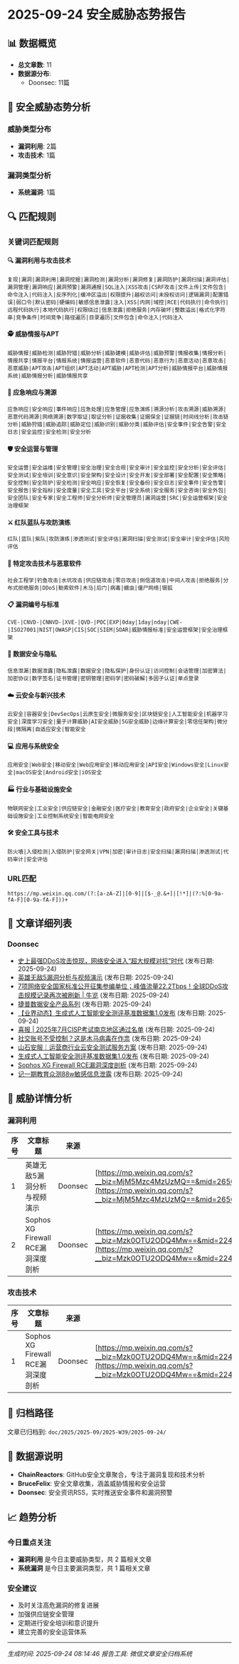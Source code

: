 # 2025-09-24 安全威胁态势报告

## 📊 数据概览

- **总文章数**: 11
- **数据源分布**:
  - Doonsec: 11篇

## 🚨 安全威胁态势分析

### 威胁类型分布
- **漏洞利用**: 2篇
- **攻击技术**: 1篇

### 漏洞类型分析
- **系统漏洞**: 1篇

## 🔍 匹配规则

### 关键词匹配规则

#### 🔍 漏洞利用与攻击技术
`复现|漏洞|漏洞利用|漏洞挖掘|漏洞检测|漏洞分析|漏洞修复|漏洞防护|漏洞扫描|漏洞评估|漏洞管理|漏洞响应|漏洞预警|漏洞通报|SQL注入|XSS攻击|CSRF攻击|文件上传|文件包含|命令注入|代码注入|反序列化|缓冲区溢出|权限提升|越权访问|未授权访问|逻辑漏洞|配置错误|弱口令|默认密码|硬编码|敏感信息泄露|注入|XSS|内网|域控|RCE|代码执行|命令执行|远程代码执行|本地代码执行|权限绕过|信息泄露|拒绝服务|内存破坏|整数溢出|格式化字符串|竞争条件|时间竞争|路径遍历|目录遍历|文件包含|命令注入|代码注入`

#### 🕵️ 威胁情报与APT
`威胁情报|威胁检测|威胁狩猎|威胁分析|威胁建模|威胁评估|威胁预警|情报收集|情报分析|情报共享|情报平台|情报系统|情报运营|恶意软件|恶意代码|恶意行为|恶意活动|恶意攻击|恶意威胁|APT攻击|APT组织|APT活动|APT威胁|APT检测|APT分析|威胁情报平台|威胁情报系统|威胁情报分析|威胁情报共享`

#### 🚨 应急响应与溯源
`应急响应|安全响应|事件响应|应急处理|应急管理|应急演练|溯源分析|攻击溯源|威胁溯源|恶意代码溯源|网络溯源|数字取证|取证分析|证据收集|证据保全|证据链|时间线分析|攻击链分析|威胁狩猎|威胁追踪|威胁定位|威胁识别|威胁分类|威胁评估|安全事件|安全告警|安全日志|安全监控|安全检测|安全分析`

#### 🛡️ 安全运营与管理
`安全运营|安全运维|安全管理|安全治理|安全合规|安全审计|安全监控|安全分析|安全评估|安全测试|安全培训|安全意识|安全架构|安全设计|安全开发|安全部署|安全配置|安全策略|安全控制|安全防护|安全检测|安全响应|安全恢复|安全备份|安全日志|安全事件|安全告警|安全报告|安全指标|安全度量|安全工具|安全平台|安全系统|安全服务|安全咨询|安全外包|安全团队|安全专家|安全工程师|安全分析师|安全管理员|漏洞运营|SRC|安全运营框架|安全治理框架`

#### ⚔️ 红队蓝队与攻防演练
`红队|蓝队|紫队|攻防演练|渗透测试|安全评估|漏洞扫描|安全测试|安全审计|安全评估|风险评估`

#### 🦠 特定攻击技术与恶意软件
`社会工程学|钓鱼攻击|水坑攻击|供应链攻击|零日攻击|侧信道攻击|中间人攻击|拒绝服务|分布式拒绝服务|DDoS|勒索软件|木马|后门|病毒|蠕虫|僵尸网络|银狐`

#### 📋 漏洞编号与标准
`CVE-|CNVD-|CNNVD-|XVE-|QVD-|POC|EXP|0day|1day|nday|CWE-|ISO27001|NIST|OWASP|CIS|SOC|SIEM|SOAR|威胁情报标准|安全运营框架|安全治理框架`

#### 🔐 数据安全与隐私
`信息泄漏|数据泄露|隐私泄露|数据安全|隐私保护|身份认证|访问控制|会话管理|加密算法|加密协议|数字签名|证书管理|密钥管理|密码学|密码破解|多因子认证|单点登录`

#### ☁️ 云安全与新兴技术
`云安全|容器安全|DevSecOps|云原生安全|微服务安全|区块链安全|人工智能安全|机器学习安全|深度学习安全|量子计算威胁|AI安全威胁|5G安全威胁|边缘计算安全|零信任架构|微分段|微隔离|自适应安全|智能安全`

#### 💻 应用与系统安全
`应用安全|Web安全|移动安全|Web应用安全|移动应用安全|API安全|Windows安全|Linux安全|macOS安全|Android安全|iOS安全`

#### 🏭 行业与基础设施安全
`物联网安全|工业安全|供应链安全|金融安全|医疗安全|教育安全|政府安全|企业安全|关键基础设施安全|工业控制系统安全|智能电网安全`

#### 🛠️ 安全工具与技术
`防火墙|入侵检测|入侵防护|安全网关|VPN|加密|审计日志|安全扫描|漏洞扫描|渗透测试|代码审计|安全评估`

### URL匹配
`https://mp.weixin.qq.com/(?:[a-zA-Z]|[0-9]|[$-_@.&+]|[!*]|(?:%[0-9a-fA-F][0-9a-fA-F]))+`

## 📰 文章详细列表

### Doonsec

- [史上最强DDoS攻击惊现，网络安全进入“超大规模对抗”时代](https://mp.weixin.qq.com/s?__biz=MzA5ODA0NDE2MA==&mid=2649789085&idx=1&sn=0ca99c4dfeba37b64fa6fd27789803c5) (发布日期: 2025-09-24)
- [英雄无敌5漏洞分析与视频演示](https://mp.weixin.qq.com/s?__biz=MjM5Mzc4MzUzMQ==&mid=2650262035&idx=1&sn=50f61fc67ac3fe062445f1e3de5d671a) (发布日期: 2025-09-24)
- [7项网络安全国家标准公开征集参编单位；峰值流量22.2Tbps！全球DDoS攻击规模记录再次被刷新 | 牛览](https://mp.weixin.qq.com/s?__biz=MjM5Njc3NjM4MA==&mid=2651138799&idx=2&sn=2a0cb1065412d9be1bb3dcdf26197b46) (发布日期: 2025-09-24)
- [捷普数据安全产品系列](https://mp.weixin.qq.com/s?__biz=MzI2MzU0NTk3OA==&mid=2247507015&idx=1&sn=fde73c69d50870e09662793eca6a966c) (发布日期: 2025-09-24)
- [【业界动态】生成式人工智能安全测评基准数据集1.0发布](https://mp.weixin.qq.com/s?__biz=MzA3NzgzNDM0OQ==&mid=2664996477&idx=1&sn=a604be4f80f34d0667c3ba5242c218fa) (发布日期: 2025-09-24)
- [喜报 | 2025年7月CISP考试南京地区通过名单](https://mp.weixin.qq.com/s?__biz=MzA3OTM4Mzc5OQ==&mid=2650105410&idx=1&sn=211d5aca3445980cb278eb406f0aae3e) (发布日期: 2025-09-24)
- [社交账号不受控制？这是木马病毒在作祟](https://mp.weixin.qq.com/s?__biz=MjM5MzMwMDU5NQ==&mid=2649174652&idx=1&sn=192569d5a2e0710decdac11d5230bbfb) (发布日期: 2025-09-24)
- [山石安服｜运营商行业云安全测试服务方案](https://mp.weixin.qq.com/s?__biz=MzAxMDE4MTAzMQ==&mid=2661302991&idx=3&sn=d3a10e4474c38ce2e8fe32b89f5a3384) (发布日期: 2025-09-24)
- [生成式人工智能安全测评基准数据集1.0发布](https://mp.weixin.qq.com/s?__biz=MzkxNDY0MjMxNQ==&mid=2247537980&idx=2&sn=2ed36c37aa9c015cca577c241a73c424) (发布日期: 2025-09-24)
- [Sophos XG Firewall RCE漏洞深度剖析](https://mp.weixin.qq.com/s?__biz=Mzk0OTU2ODQ4Mw==&mid=2247487619&idx=1&sn=c7a2b19a5162b4b6d9dd7dc1ed695362) (发布日期: 2025-09-24)
- [记一期教育众测88w敏感信息泄露](https://mp.weixin.qq.com/s?__biz=MzUyODkwNDIyMg==&mid=2247552324&idx=1&sn=7475ad2e485b375b2d5287566c9f665a) (发布日期: 2025-09-24)


## 🎯 威胁详情分析

### 漏洞利用

| 序号 | 文章标题 | 来源 | 链接 |
|------|----------|------|------|
| 1 | 英雄无敌5漏洞分析与视频演示 | Doonsec | [https://mp.weixin.qq.com/s?__biz=MjM5Mzc4MzUzMQ==&mid=2650262035&idx=1&sn=50f61fc67ac3fe062445f1e3de5d671a](https://mp.weixin.qq.com/s?__biz=MjM5Mzc4MzUzMQ==&mid=2650262035&idx=1&sn=50f61fc67ac3fe062445f1e3de5d671a) |
| 2 | Sophos XG Firewall RCE漏洞深度剖析 | Doonsec | [https://mp.weixin.qq.com/s?__biz=Mzk0OTU2ODQ4Mw==&mid=2247487619&idx=1&sn=c7a2b19a5162b4b6d9dd7dc1ed695362](https://mp.weixin.qq.com/s?__biz=Mzk0OTU2ODQ4Mw==&mid=2247487619&idx=1&sn=c7a2b19a5162b4b6d9dd7dc1ed695362) |

### 攻击技术

| 序号 | 文章标题 | 来源 | 链接 |
|------|----------|------|------|
| 1 | Sophos XG Firewall RCE漏洞深度剖析 | Doonsec | [https://mp.weixin.qq.com/s?__biz=Mzk0OTU2ODQ4Mw==&mid=2247487619&idx=1&sn=c7a2b19a5162b4b6d9dd7dc1ed695362](https://mp.weixin.qq.com/s?__biz=Mzk0OTU2ODQ4Mw==&mid=2247487619&idx=1&sn=c7a2b19a5162b4b6d9dd7dc1ed695362) |


## 📁 归档路径

文章已归档到: `doc/2025/2025-09/2025-W39/2025-09-24/`

## 🔗 数据源说明

- **ChainReactors**: GitHub安全文章聚合，专注于漏洞复现和技术分析
- **BruceFeIix**: 安全文章收集，涵盖威胁情报和安全运营
- **Doonsec**: 安全资讯RSS，实时推送安全事件和漏洞预警

## 📈 趋势分析

### 今日重点关注
- **漏洞利用** 是今日主要威胁类型，共 2 篇相关文章
- **系统漏洞** 是今日主要漏洞类型，共 1 篇相关文章

### 安全建议
- 及时关注高危漏洞的修复进展
- 加强供应链安全管理
- 定期进行安全培训和意识提升
- 建立完善的安全运营体系

---
*生成时间: 2025-09-24 08:14:46*
*报告工具: 微信文章安全归档系统*
